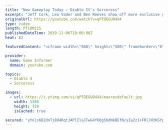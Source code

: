 ```yaml
---
title: "New Gameplay Today – Diablo IV's Sorceress"
excerpt: "Jeff Cork, Leo Vader and Ben Reeves show off more exclusive gameplay of Diablo IV, which can be viewed without commentary at ..."
originalUrl: https://youtube.com/watch?v=qPTOEGU04X4
type: video
length: PT10M22S
publishedDateTime: 2019-11-06T18:00:06Z
heat: 62

featuredContent: "<iframe width=\"800\" height=\"500\" frameborder=\"0\" src=\"https://www.youtube.com/embed/qPTOEGU04X4\" allow=\"accelerometer; autoplay; encrypted-media; gyroscope; picture-in-picture\" allowfullscreen></iframe>"

provider:
  name: Game Informer
  domain: youtube.com

topics:
  - Diablo 4
  - Sorceress

images:
  - url: https://i.ytimg.com/vi/qPTOEGU04X4/maxresdefault.jpg
    width: 1280
    height: 720
    isCached: true

secured: "yYnls6DZdnTj8O4RqtJAPlIlaJTwG4f60gSbdNkBEfN/yIa2z1+FRlJH3KGYpml6+dE6pGIXE/VpLh+O8ufthZYxDbRVQzG8mpVzUzeOkLlQyNpQsZbgM6uMy5bEUI/PgZUQmhKVIkjyO3yiXLoxyi7U920rAz2iuJC4eXBGqO1bbRb62+RP6XODlc+u076Atel4WCGNBwinFQ1DwTMaCrI6J3FwMZuBWXZec8AzK1c2ogL13pz3wFZvlGVXWtilPYRqvn8Yue/mUGCumtPuJDGC748fR+FcJlp2EMRGA2qyQ9aRBHiI+Vd0yiqjV8Et3ID4qo4Plo0q2896FxdIT2A14xQQF11fpf8R+9NsNWv+bD/Oxs5lTkW8tOvcyjj0b/E+EXaEH12g0Ly0oGFGavpbBoU+wGt08kcZiweLch26YPJdoMfMiG7VnIWlEXE4;wSC3ycKuCQ9D5JM5plsOUg=="
---
```


